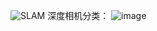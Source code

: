 ![SLAM](https://user-images.githubusercontent.com/107663020/200833811-4a9d95cd-a7c9-4d28-bff2-9cbd6074e817.png)
深度相机分类：
![image](https://user-images.githubusercontent.com/107663020/201588931-3dcb3741-93cb-4ee8-a6c4-f0841937ecde.png)
